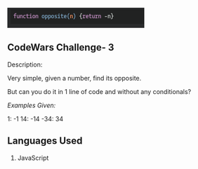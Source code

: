 ![.:Opposite number.:.](codeWars3.png)

## CodeWars Challenge- 3

Description:

Very simple, given a number, find its opposite.

But can you do it in 1 line of code and without any conditionals?


*Examples Given:*

1: -1
14: -14
-34: 34

## Languages Used

1. JavaScript

